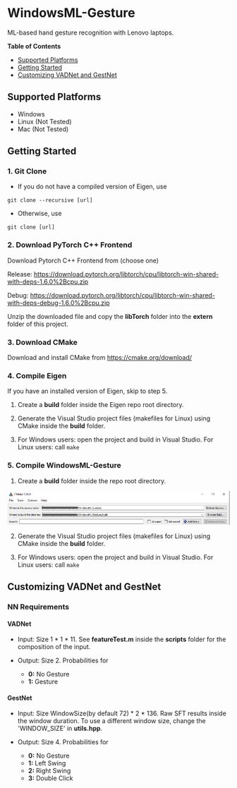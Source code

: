 # WindowsML-Gesture
 ML-based hand gesture recognition with Lenovo laptops.
 
**Table of Contents**
 * [Supported Platforms](#supported-platforms)
 * [Getting Started](#getting-started)
 * [Customizing VADNet and GestNet](#customizing-vadnet-and-gestnet)
    
## Supported Platforms
- Windows
- Linux (Not Tested)
- Mac (Not Tested)

## Getting Started
 ### 1. Git Clone
  - If you do not have a compiled version of Eigen, use 
  ```
  git clone --recursive [url]
  ```
  
  - Otherwise, use
  ```
  git clone [url]
  ```

 ### 2. Download PyTorch C++ Frontend
  Download Pytorch C++ Frontend from (choose one)

  Release: https://download.pytorch.org/libtorch/cpu/libtorch-win-shared-with-deps-1.6.0%2Bcpu.zip

  Debug: https://download.pytorch.org/libtorch/cpu/libtorch-win-shared-with-deps-debug-1.6.0%2Bcpu.zip

  Unzip the downloaded file and copy the **libTorch** folder into the **extern** folder of this project.

 ### 3. Download CMake
 Download and install CMake from https://cmake.org/download/

 ### 4. Compile Eigen
 If you have an installed version of Eigen, skip to step 5.
 
 1. Create a **build** folder inside the Eigen repo root directory.
 
 2. Generate the Visual Studio project files (makefiles for Linux) using CMake inside the **build** folder.
 
 3. For Windows users: open the project and build in Visual Studio.
    For Linux users: call `make`
 
 ### 5. Compile WindowsML-Gesture
 
 1. Create a **build** folder inside the repo root directory.
 
 ![CMake Instruction!](CMake-instruction.png "CMake-instruction")
 
 2. Generate the Visual Studio project files (makefiles for Linux) using CMake inside the **build** folder.
 
 3. For Windows users: open the project and build in Visual Studio.
    For Linux users: call `make`
    
## Customizing VADNet and GestNet

### NN Requirements

#### VADNet

- Input: Size 1 * 1 * 11. See **featureTest.m** inside the **scripts** folder for the composition of the input.

- Output: Size 2. Probabilities for 

   + **0:** No Gesture
   + **1:** Gesture

#### GestNet

- Input: Size WindowSize(by default 72) * 2 * 136. Raw SFT results inside the window duration. To use a different window size, change the 'WINDOW_SIZE' in **utils.hpp**.

- Output: Size 4. Probabilities for

  + **0:** No Gesture
  + **1:** Left Swing
  + **2:** Right Swing
  + **3:** Double Click





